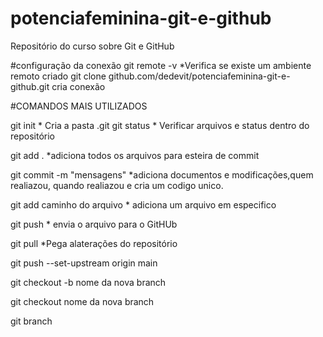 # potenciafeminina-git-e-github
Repositório do curso sobre Git  e GitHub

#configuração da conexão
 git remote -v                               *Verifica se existe um ambiente remoto criado
  git clone github.com/dedevit/potenciafeminina-git-e-github.git cria conexão



#COMANDOS MAIS UTILIZADOS
 

 git init                         * Cria a pasta .git 
 git status                     * Verificar arquivos e status dentro do repositório
 
 git add .                      *adiciona todos os arquivos para  esteira de commit
 
 git commit  -m "mensagens"                   *adiciona documentos e modificações,quem realiazou, quando realiazou e cria um codigo unico.

 git add caminho do arquivo     * adiciona um arquivo em especifico

 git push                       * envia o arquivo para o GitHUb

 git pull                       *Pega alaterações do repositório


git push --set-upstream origin main


git checkout -b nome da nova branch

git checkout  nome da nova branch

git branch

